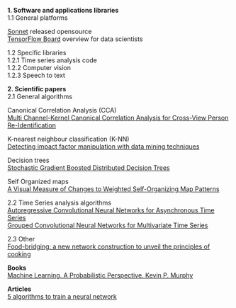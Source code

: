 <b>1. Software and applications libraries <br /></b>
1.1 General platforms

[Sonnet](https://github.com/deepmind/sonnet) released opensource  
[TensorFlow Board](https://www.youtube.com/watch?v=eBbEDRsCmv4) overview for data scientists

1.2 Specific libraries <br />
1.2.1 Time series analysis code <br />
1.2.2 Computer vision <br />
1.2.3 Speech to text <br />

<b>2. Scientific papers<br /></b>
2.1 General algorithms <br />

Canonical Correlation Analysis (CCA) <br />
[Multi Channel-Kernel Canonical Correlation Analysis for Cross-View Person Re-Identification](https://pdfs.semanticscholar.org/02f0/38ed453de0551813159284746126168f5e15.pdf) 

K-nearest neighbour classification (K-NN) <br />
[Detecting impact factor manipulation with data mining techniques](http://link.springer.com/article/10.1007%2Fs11192-016-2144-6)

Decision trees <br />
[Stochastic Gradient Boosted Distributed Decision Trees](https://pdfs.semanticscholar.org/2ee4/b8bc544020c14d8be093182093dc16327c26.pdf)

Self Organized maps <br />
[A Visual Measure of Changes to Weighted Self-Organizing Map Patterns](https://arxiv.org/pdf/1703.08917.pdf)<br />

2.2 Time Series analysis algorithms <br />
[Autoregressive Convolutional Neural Networks for Asynchronous Time Series](https://arxiv.org/pdf/1703.04122.pdf)<br />
[Grouped Convolutional Neural Networks for Multivariate Time Series](https://arxiv.org/pdf/1703.09938.pdf)<br />

2.3 Other <br />
[Food-bridging: a new network construction to unveil the principles of cooking](https://arxiv.org/pdf/1704.03330.pdf)

<b>Books <br /></b>
[Machine Learning. A Probabilistic Perspective. Kevin P. Murphy](https://www.cse.iitk.ac.in/users/aayush/mail/machineLearningAProbabilisticPerspectiveMurphy.pdf)

<b>Articles <br /></b>
[5 algorithms to train a neural network](https://www.neuraldesigner.com/blog/5_algorithms_to_train_a_neural_network)

